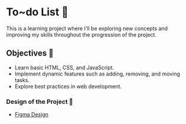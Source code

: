 # To~do List 📝
This is a learning project where I'll be exploring new concepts and improving my skills throughout the progression of the project.

## Objectives 🎯
- Learn basic HTML, CSS, and JavaScript.
- Implement dynamic features such as adding, removing, and moving tasks.
- Explore best practices in web development.

### Design of the Project 🎨
- [Figma Design](https://www.figma.com/design/DhgxQpnnWZMD4Q8yxeUDGb/To~Do-List?node-id=0-1&t=emc3v5A6sWcJDfS8-1)
